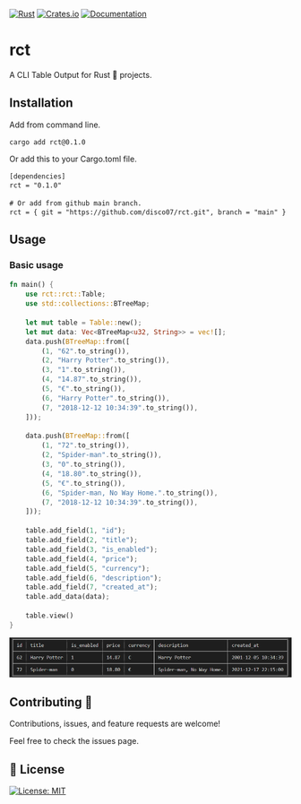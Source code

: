 [![Rust](https://github.com/disco07/rct/actions/workflows/rust.yml/badge.svg?branch=main)](https://github.com/disco07/rct/actions/workflows/rust.yml)
[![Crates.io](https://img.shields.io/crates/v/rct.svg)](https://crates.io/crates/rct)
[![Documentation](https://docs.rs/rct/badge.svg)](https://docs.rs/rct/)
# rct
A CLI Table Output for Rust 🦀 projects.

## Installation
Add from command line.
```
cargo add rct@0.1.0
```
Or add this to your Cargo.toml file.
```
[dependencies]
rct = "0.1.0"

# Or add from github main branch.
rct = { git = "https://github.com/disco07/rct.git", branch = "main" }

```

## Usage
### Basic usage
```rust
fn main() {
    use rct::rct::Table;
    use std::collections::BTreeMap;
    
    let mut table = Table::new();
    let mut data: Vec<BTreeMap<u32, String>> = vec![];
    data.push(BTreeMap::from([
        (1, "62".to_string()),
        (2, "Harry Potter".to_string()),
        (3, "1".to_string()),
        (4, "14.87".to_string()),
        (5, "€".to_string()),
        (6, "Harry Potter".to_string()),
        (7, "2018-12-12 10:34:39".to_string()),
    ]));

    data.push(BTreeMap::from([
        (1, "72".to_string()),
        (2, "Spider-man".to_string()),
        (3, "0".to_string()),
        (4, "18.80".to_string()),
        (5, "€".to_string()),
        (6, "Spider-man, No Way Home.".to_string()),
        (7, "2018-12-12 10:34:39".to_string()),
    ]));

    table.add_field(1, "id");
    table.add_field(2, "title");
    table.add_field(3, "is_enabled");
    table.add_field(4, "price");
    table.add_field(5, "currency");
    table.add_field(6, "description");
    table.add_field(7, "created_at");
    table.add_data(data);

    table.view()
}
```
![Basic bar](images/basic.PNG)

## Contributing 🤝
Contributions, issues, and feature requests are welcome!

Feel free to check the issues page.

## 📝 License
[![License: MIT](https://img.shields.io/badge/License-MIT-yellow.svg)](https://opensource.org/licenses/MIT)
